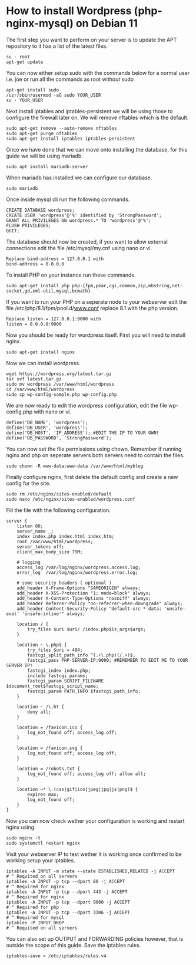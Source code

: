 # How to install Wordpress (php-nginx-mysql) on Debian 11

The first step you want to perform on your server is to update the APT repository to it has a list of the latest files.
```
su - root
apt-get update
```
You can now either setup sudo with the commands below for a normal user i.e. joe or run all the commands as root without sudo
```
apt-get install sudo
/usr/sbin/usermod -aG sudo YOUR_USER
su - YOUR_USER
```
Next install iptables and iptables-persistent we will be using those to configure the firewall later on. We will remove nftables which is the default.
```
sudo apt-get remove --auto-remove nftables
sudo apt-get purge nftables
sudo apt-get install iptables iptables-persistent
```
Once we have done that we can move onto installing the database, for this guide we will be using mariadb.
```
sudo apt install mariadb-server
```
When mariadb has installed we can configure our database.
```
sudo mariadb
```
Once inside mysql cli run the following commands.
```
CREATE DATABASE wordpress;
CREATE USER 'wordpress'@'%' identified by 'StrongPassword';
GRANT ALL PRIVILEGES ON wordpress.* TO 'wordpress'@'%';
FLUSH PRIVILEGES;
QUIT;
```
The database should now be created, if you want to allow external connections edit the file /etc/mysql/my.cnf using nano or vi.
```
Replace bind-address = 127.0.0.1 with
bind-address = 0.0.0.0
```
To install PHP on your instance run these commands.
```
sudo apt-get install php php-{fpm,pear,cgi,common,zip,mbstring,net-socket,gd,xml-util,mysql,bcmath}
```
If you want to run your PHP on a seperate node to your webserver edit the file /etc/php/8.1/fpm/pool.d/www.conf replace 8.1 with the php version.
```
Replace listen = 127.0.0.1:9000 with
listen = 0.0.0.0:9000
```
Now you should be ready for wordpress itself. First you will need to install nginx.
```
sudo apt-get install nginx
```
Now we can install wordpress.
```
wget https://wordpress.org/latest.tar.gz
tar xvf latest.tar.gz
sudo mv wordpress /var/www/html/wordpress
cd /var/www/html/wordpress
sudo cp wp-config-sample.php wp-config.php
```
We are now ready to edit the wordpress configuration, edit the file wp-config.php with nano or vi.
```
define('DB_NAME', 'wordpress');
define('DB_USER', 'wordpress');
define('DB_HOST', 'IP_ADDRESS'); #EDIT THE IP TO YOUR OWN!
define('DB_PASSWORD', 'StrongPassword');
```
You can now set the file permissions using chown. Remember if running nginx and php on seperate servers both servers need to contain the files.
```
sudo chown -R www-data:www-data /var/www/html/myblog
```
Finally configure nginx, first delete the default config and create a new config for the site.
```
sudo rm /etc/nginx/sites-enabled/default
sudo nano /etc/nginx/sites-enabled/wordpress.conf
```
Fill the file with the following configuration.
```
server {
    listen 80;
    server_name _;
    index index.php index.html index.htm;
    root /var/www/html/wordpress;
    server_tokens off;
    client_max_body_size 75M;

    # logging
    access_log /var/log/nginx/wordpress.access.log;
    error_log  /var/log/nginx/wordpress.error.log;

    # some security headers ( optional )
    add_header X-Frame-Options "SAMEORIGIN" always;
    add_header X-XSS-Protection "1; mode=block" always;
    add_header X-Content-Type-Options "nosniff" always;
    add_header Referrer-Policy "no-referrer-when-downgrade" always;
    add_header Content-Security-Policy "default-src * data: 'unsafe-eval' 'unsafe-inline'" always;

    location / {
        try_files $uri $uri/ /index.php$is_args$args;
    }

    location ~ \.php$ {
        try_files $uri = 404;
        fastcgi_split_path_info ^(.+\.php)(/.+)$;
        fastcgi_pass PHP-SERVER-IP:9000; #REMEMBER TO EDIT ME TO YOUR SERVER IP!
        fastcgi_index index.php;
        include fastcgi_params;
        fastcgi_param SCRIPT_FILENAME $document_root$fastcgi_script_name;
        fastcgi_param PATH_INFO $fastcgi_path_info;
    }

    location ~ /\.ht {
        deny all;
    }

    location = /favicon.ico {
        log_not_found off; access_log off;
    }

    location = /favicon.svg {
        log_not_found off; access_log off;
    }

    location = /robots.txt {
        log_not_found off; access_log off; allow all;
    }

    location ~* \.(css|gif|ico|jpeg|jpg|js|png)$ {
        expires max;
        log_not_found off;
    }
}
```
Now you can now check wether your configuration is working and restart nginx using.
```
sudo nginx -t
sudo systemctl restart nginx
```
Visit your webserver IP to test wether it is working once confirmed to be working setup your iptables.
```
iptables -A INPUT -m state --state ESTABLISHED,RELATED -j ACCEPT
# ^ Requited on all servers 
iptables -A INPUT -p tcp --dport 80 -j ACCEPT 
# ^ Required for nginx
iptables -A INPUT -p tcp --dport 443 -j ACCEPT
# ^ Required for nginx
iptables -A INPUT -p tcp --dport 9000 -j ACCEPT
# ^ Required for php
iptables -A INPUT -p tcp --dport 3306 -j ACCEPT
# ^ Required for mysql
iptables -P INPUT DROP
# ^ Requited on all servers 
```
You can also set up OUTPUT and FORWARDING policies however, that is outside the scope of this guide. Save the iptables rules.
```
iptables-save > /etc/iptables/rules.v4
```
